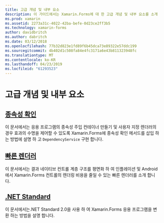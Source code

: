 ```yaml
---
title: 고급 개념 및 내부 요소
description: 이 가이드에서는 Xamarin.Forms에 대 한 고급 개념 및 내부 요소를 소개 합니다. 현재 빠른 렌더러 및.NET Standard에 대 한 문서를 포함합니다.
ms.prod: xamarin
ms.assetid: 2273a31c-4022-42ba-befe-0d23ce2ff3b5
ms.technology: xamarin-forms
author: davidbritch
ms.author: dabritch
ms.date: 03/12/2018
ms.openlocfilehash: 77b32d823e1fd89f6b45dca73e89322e57ddc199
ms.sourcegitcommit: 4b402d1c508fa84e4fc3171a6e43b811323948fc
ms.translationtype: MT
ms.contentlocale: ko-KR
ms.lasthandoff: 04/23/2019
ms.locfileid: "61293523"
---
```

# <a name="advanced-concepts--internals"></a>고급 개념 및 내부 요소

## <a name="dependency-resolutiondependency-resolutionmd"></a>[종속성 확인](dependency-resolution.md)

이 문서에서는 응용 프로그램의 종속성 주입 컨테이너 만들기 및 사용자 지정 렌더러의 경우 효과의 수명을 제어할 수 있도록 Xamarin.Forms에 종속성 확인 메서드를 삽입 하는 방법에 설명 하 고 `DependencyService` 구현 합니다.

## <a name="fast-renderersfast-renderersmd"></a>[빠른 렌더러](fast-renderers.md)

이 문서에서는 결과 네이티브 컨트롤 계층 구조를 평면화 하 여 인플레이션 및 Android에서 Xamarin.Forms 컨트롤의 렌더링 비용을 줄일 수 있는 빠른 렌더러를 소개 합니다.

## <a name="net-standardnet-standardmd"></a>[.NET Standard](net-standard.md)

이 문서에서는.NET Standard 2.0을 사용 하 여 Xamarin.Forms 응용 프로그램을 변환 하는 방법을 설명 합니다.
